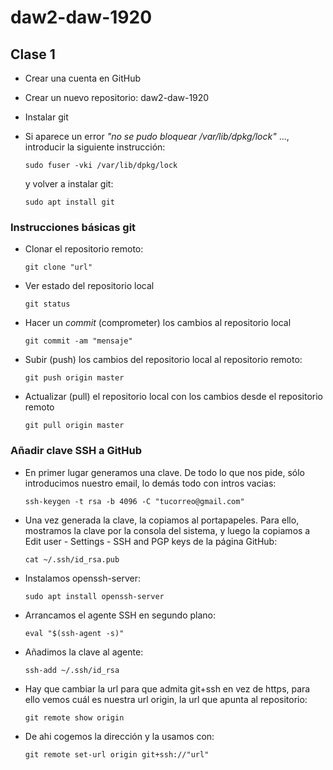 # daw2-daw-1920

## Clase 1

- Crear una cuenta en GitHub
- Crear un nuevo repositorio: daw2-daw-1920
- Instalar git 
- Si aparece un error _"no se pudo bloquear /var/lib/dpkg/lock"_ ..., introducir la siguiente instrucción:
    ```
    sudo fuser -vki /var/lib/dpkg/lock
    ```
    y volver a instalar git:

    ```
    sudo apt install git
    ```
### Instrucciones básicas git

- Clonar el repositorio remoto:
    ```
    git clone "url"
    ```
- Ver estado del repositorio local
    ```
    git status
    ```
- Hacer un *commit* (comprometer) los cambios al repositorio local
    ```
    git commit -am "mensaje"
    ```
- Subir (push) los cambios del repositorio local al repositorio remoto:
    ```
    git push origin master
    ```
- Actualizar (pull) el repositorio local con los cambios desde el repositorio remoto
    ```
    git pull origin master
    ```

### Añadir clave SSH a GitHub

- En primer lugar generamos una clave. De todo lo que nos pide, sólo introducimos nuestro email, lo demás todo con intros vacias:     
    ```   
    ssh-keygen -t rsa -b 4096 -C "tucorreo@gmail.com"
    ```
- Una vez generada la clave, la copiamos al portapapeles. Para ello, mostramos la clave por la consola del sistema, y luego la copiamos a Edit user - Settings - SSH and PGP keys de la página GitHub:
    ```
    cat ~/.ssh/id_rsa.pub
    ```
- Instalamos openssh-server:
    ```
    sudo apt install openssh-server
    ```
- Arrancamos el agente SSH en segundo plano: 
    ```
    eval "$(ssh-agent -s)"
    ```
- Añadimos la clave al agente:
    ```
    ssh-add ~/.ssh/id_rsa
    ```
- Hay que cambiar la url para que admita git+ssh en vez de https, para ello vemos cuál es nuestra url origin, la url que apunta al repositorio:
    ```
    git remote show origin
    ```
- De ahi cogemos la dirección y la usamos con:
    ```
    git remote set-url origin git+ssh://"url"
    ```
